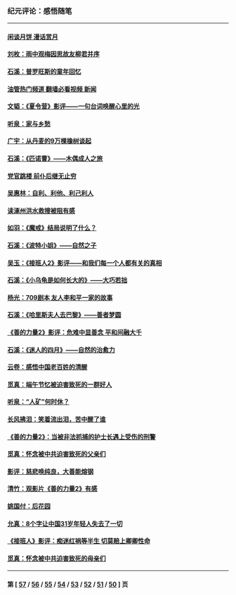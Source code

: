 ### 纪元评论：感悟随笔
---
#### [闲谈月饼 漫话赏月](../../pages/nsc1035/n14084548.md?10140330) 
#### [刘枚：雨中观梅因思故友柳君并序](../../pages/nsc1035/n14084198.md?10140330) 
#### [石溪：普罗旺斯的童年回忆](../../pages/nsc1035/n14079638.md?10140330) 
#### [油管热门频道 翻墙必看视频 新闻](ok?10140330)
#### [文韬：《夏令营》影评——一句台词唤醒心里的光](../../pages/nsc1035/n14079107.md?10140330) 
#### [听泉：家与乡愁](../../pages/nsc1035/n14068482.md?10140330) 
#### [广宇：从丹麦的9万棵橡树谈起](../../pages/nsc1035/n14061428.md?10140330) 
#### [石溪：《匹诺曹》——木偶成人之旅](../../pages/nsc1035/n14061424.md?10140330) 
#### [党官跳楼 前仆后继无止穷](../../pages/nsc1035/n14058175.md?10140330) 
#### [吴惠林：自利、利他、利己利人](../../pages/nsc1035/n14052459.md?10140330) 
#### [读涿州洪水救搜被阻有感](../../pages/nsc1035/n14049641.md?10140330) 
#### [如羽：《魔戒》结局说明了什么？](../../pages/nsc1035/n14048860.md?10140330) 
#### [石溪：《波特小姐》——自然之子](../../pages/nsc1035/n14048291.md?10140330) 
#### [吴玉：《接班人2》影评——和我们每一个人都有关的真相](../../pages/nsc1035/n14041114.md?10140330) 
#### [石溪：《小乌龟是如何长大的》——大巧若拙](../../pages/nsc1035/n14037479.md?10140330) 
#### [杨光：709剧本 友人李和平一家的故事](../../pages/nsc1035/n14032047.md?10140330) 
#### [石溪：《哈里斯夫人去巴黎》——善者梦圆](../../pages/nsc1035/n14031778.md?10140330) 
#### [《善的力量2》影评：危难中显善念 平和间融大千](../../pages/nsc1035/n14028390.md?10140330) 
#### [石溪：《迷人的四月》——自然的治愈力](../../pages/nsc1035/n14027049.md?10140330) 
#### [云卷：感悟中国老百姓的清醒](../../pages/nsc1035/n14025152.md?10140330) 
#### [觅真：端午节忆被迫害致死的一群好人](../../pages/nsc1035/n14020985.md?10140330) 
#### [听泉：“人矿”何时休？](../../pages/nsc1035/n14016609.md?10140330) 
#### [长风拂泪：笑着流出泪，苦中醒了谁](../../pages/nsc1035/n14016469.md?10140330) 
#### [《善的力量2》：当被非法抓捕的护士长遇上受伤的刑警](../../pages/nsc1035/n14015561.md?10140330) 
#### [觅真：怀念被中共迫害致死的父亲们](../../pages/nsc1035/n14014258.md?10140330) 
#### [影评：慈悲唤纯良，大善能熔钢](../../pages/nsc1035/n14010867.md?10140330) 
#### [清竹：观影片《善的力量2》有感](../../pages/nsc1035/n14010015.md?10140330) 
#### [姚国付：后花园](../../pages/nsc1035/n14005301.md?10140330) 
#### [允真：8个字让中国31岁年轻人失去了一切](../../pages/nsc1035/n13999093.md?10140330) 
#### [《接班人》影评：痴迷红祸等半生 切莫赔上卿卿性命](../../pages/nsc1035/n13998676.md?10140330) 
#### [觅真：怀念被中共迫害致死的母亲们](../../pages/nsc1035/n13997271.md?10140330) 

---
#### 第 [ [57](./57.md?10140330) / [56](./56.md?10140330) / [55](./55.md?10140330) / [54](./54.md?10140330) / [53](./53.md?10140330) / [52](./52.md?10140330) / [51](./51.md?10140330) / [50](./50.md?10140330) ] 页
